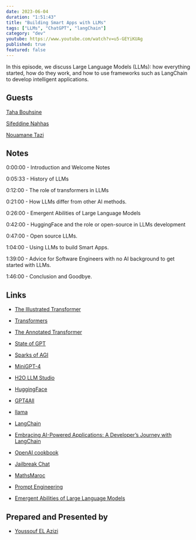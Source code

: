 ```yaml
---
date: 2023-06-04
duration: "1:51:43"
title: "Building Smart Apps with LLMs"
tags: ["LLMs", "ChatGPT", "langChain"]
category: "dev"
youtube: https://www.youtube.com/watch?v=u5-GEYiKUAg
published: true
featured: false
---
```


In this episode, we discuss Large Language Models (LLMs): how everything started, how do they work, and how to use frameworks such as LangChain to develop intelligent applications.

## Guests

[Taha Bouhsine](https://twitter.com/Tahabsn)

[Sifeddine Nahhas](https://www.linkedin.com/in/sifeddine-nahhas/)

[Nouamane Tazi](https://www.linkedin.com/in/nouamanetazi/)

## Notes

0:00:00 - Introduction and Welcome Notes

0:05:33 - History of LLMs

0:12:00 - The role of transformers in LLMs

0:21:00 - How LLMs differ from other AI methods.

0:26:00 - Emergent Abilities of Large Language Models

0:42:00 - HuggingFace and the role or open-source in LLMs development

0:47:00 - Open source LLMs.

1:04:00 - Using LLMs to build Smart Apps.

1:39:00 - Advice for Software Engineers with no AI background to get started with LLMs.

1:46:00 - Conclusion and Goodbye.

## Links

- [The Illustrated Transformer](http://jalammar.github.io/illustrated-transformer/)

- [Transformers](https://docs.google.com/presentation/d/1ZXFIhYczos679r70Yu8vV9uO6B1J0ztzeDxbnBxD1S0/mobilepresent?slide=id.g31364026ad_3_2)

- [The Annotated Transformer](https://nlp.seas.harvard.edu/2018/04/03/attention.html)

- [State of GPT](https://www.youtube.com/watch?v=bZQun8Y4L2A)

- [Sparks of AGI](https://www.youtube.com/watch?v=Mqg3aTGNxZ0)

- [MiniGPT-4](https://github.com/Vision-CAIR/MiniGPT-4)

- [H2O LLM Studio](https://github.com/h2oai/h2o-llmstudio)

- [HuggingFace](https://huggingface.co/)

- [GPT4All](https://github.com/nomic-ai/gpt4all)

- [llama](https://github.com/facebookresearch/llama/pull/73)

- [LangChain](https://python.langchain.com/en/latest/)

- [Embracing AI-Powered Applications: A Developer’s Journey with LangChain](https://www.obytes.com/blog/langchain-guide)

- [OpenAI cookbook](https://github.com/openai/openai-cookbook)

- [Jailbreak Chat](https://www.jailbreakchat.com/)

- [MathsMaroc](https://twitter.com/MathsMaroc/status/1657805724766830594)

- [Prompt Engineering](https://github.com/brexhq/prompt-engineering)

- [Emergent Abilities of Large Language Models](https://www.assemblyai.com/blog/emergent-abilities-of-large-language-models/)

## Prepared and Presented by

- [Youssouf EL Azizi](https://elazizi.com/)
